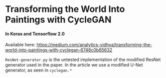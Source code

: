 # Transforming the World Into Paintings with CycleGAN
#### In Keras and Tensorflow 2.0

Available here: https://medium.com/analytics-vidhya/transforming-the-world-into-paintings-with-cyclegan-6748c0b85632

`ResNet-generator.py` is the untested implementation of the modified ResNet generator used in the paper.  In the article we use a modified U-Net generator, as seen in `cyclegan.*`
